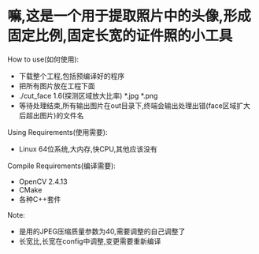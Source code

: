 嘛,这是一个用于提取照片中的头像,形成固定比例,固定长宽的证件照的小工具
==============================================================

How to use(如何使用):

 - 下载整个工程,包括预编译好的程序
 - 把所有图片放在工程下面
 - ./cut_face 1.6(探测区域放大比率) *.jpg *.png
 - 等待处理结束,所有输出图片在out目录下,终端会输出处理出错(face区域扩大后超出图片)的文件名

Using Requirements(使用需要):

 - Linux 64位系统,大内存,快CPU,其他应该没有

Compile Requirements(编译需要):

 - OpenCV 2.4.13
 - CMake
 - 各种C++套件

Note:

 - 是用的JPEG压缩质量参数为40,需要调整的自己调整了
 - 长宽比,长宽在config中调整,变更需要重新编译
